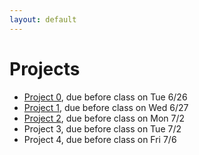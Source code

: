 ```yaml
---
layout: default
---
```


# Projects

* [Project 0](0), due before class on Tue 6/26
* [Project 1](1), due before class on Wed 6/27
* [Project 2](http://docs.cs50.net/cscip14300/2018/summer/projects/2/finance.html), due before class on Mon 7/2
* Project 3, due before class on Tue 7/2
* Project 4, due before class on Fri 7/6

<!--

* [Project 2](http://docs.cs50.net/cscip14300/2017/summer/projects/2/), due before class on Mon 7/3
* [Project 3](3), due before class on Wed 7/5
* [Project 4](http://docs.cs50.net/cscip14300/2017/summer/projects/4/), due before class on Fri 7/7

-->
